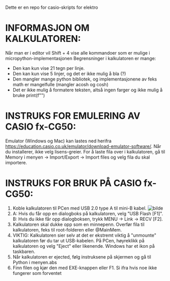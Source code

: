 Dette er en repo for casio-skripts for elektro

# INFORMASJON OM KALKULATOREN:
 Når man er i editor vil Shift + 4 vise alle kommandoer som er mulige i micropython-implementasjonen
 Begrensninger i kalkulatoren er mange:
   - Den kan kun vise 21 tegn per linje.
   - Den kan kun vise 5 linjer, og det er ikke mulig å bla (?)
   - Den mangler mange python bibliotek, og implementasjonene av feks math er mangelfulle (mangler acosh og cosh)
   - Det er ikke mulig å formatere teksten, altså ingen farger og ikke mulig å bruke print(f"")
 
 # INSTRUKS FOR EMULERING AV CASIO fx-CG50:
 Emulator (Windows og Mac) kan lastes ned herifra https://education.casio.co.uk/emulator/download-emulator-software/.
 Når du installerer, ikke velg lisens-greier. 
 For å laste fila over i kalkulatoren, gå til Memory i menyen -> Import/Export -> Import files og velg fila du skal importere.
 
 # INSTRUKS FOR BRUK PÅ CASIO fx-CG50:
 1. Koble kalkulatoren til PCen med USB 2.0 type A til mini-B kabel. ![bilde](https://www.bhphotovideo.com/images/images1000x1000/kramer_c_usb_mini5_10_usb_2_0_a_m_to_1471735.jpg)
 2. A: Hvis du får opp en dialogboks på kalkulatoren, velg "USB Flash [F1]". B: Hvis du ikke får opp dialogboksen, trykk MENU -> Link -> RECV [F2].
 4. Kalkulatoren skal dukke opp som en minnepenn. Overfør fila til kalkulatoren, feks til root-folderen eller @MainMem.  
 5. VIKTIG: Kalkulatoren sier selv at det er ekstremt viktig å "unmounte" kalkulatoren før du tar ut USB-kabelen. På PCen, høyreklikk på kalkulatoren og velg "Eject" eller likenende. Windows har et ikon på taskbaren.
 6. Når kalkulatoren er ejected, følg instruksene på skjermen og gå til Python i menyen.abs
 7. Finn filen og kjør den med EXE-knappen eller F1.
 Si ifra hvis noe ikke fungerer som forventet
